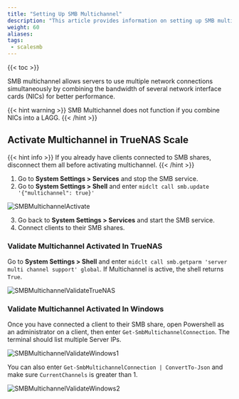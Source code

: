 ```yaml
---
title: "Setting Up SMB Multichannel"
description: "This article provides information on setting up SMB multichannel."
weight: 60
aliases:
tags:
 - scalesmb
---
```


{{< toc >}}

SMB multichannel allows servers to use multiple network connections simultaneously by combining the bandwidth of several network interface cards (NICs) for better performance.

{{< hint warning >}}
SMB Multichannel does not function if you combine NICs into a LAGG. 
{{< /hint >}}

## Activate Multichannel in TrueNAS Scale

{{< hint info >}}
If you already have clients connected to SMB shares, disconnect them all before activating multichannel.
{{< /hint >}}

1. Go to **System Settings > Services** and stop the SMB service.
2. Go to **System Settings > Shell** and enter `midclt call smb.update '{"multichannel": true}'`

![SMBMultichannelActivate](/images/SCALE/22.12/SMBMultichannelActivate.png "Activate Multichannel")

3. Go back to **System Settings > Services** and start the SMB service.
4. Connect clients to their SMB shares.

### Validate Multichannel Activated In TrueNAS

Go to **System Settings > Shell** and enter `midclt call smb.getparm 'server multi channel support' global`. If Multichannel is active, the shell returns `True`.

![SMBMultichannelValidateTrueNAS](/images/SCALE/22.12/SMBMultichannelValidateTrueNAS.png "Validate Multichannel")

### Validate Multichannel Activated In Windows

Once you have connected a client to their SMB share, open Powershell as an administrator on a client, then enter `Get-SmbMultichannelConnection`. The terminal should list multiple Server IPs.

![SMBMultichannelValidateWindows1](/images/SCALE/22.12/SMBMultichannelValidateWindows1.png "Validate Multichannel")

You can also enter `Get-SmbMultichannelConnection | ConvertTo-Json` and make sure `CurrentChannels` is greater than 1.

![SMBMultichannelValidateWindows2](/images/SCALE/22.12/SMBMultichannelValidateWindows2.png "Validate Multichannel")
